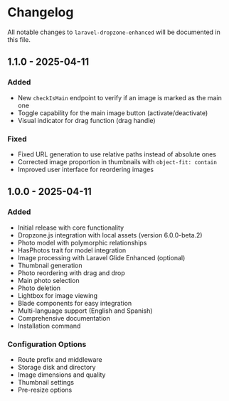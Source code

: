 # Changelog

All notable changes to `laravel-dropzone-enhanced` will be documented in this file.

## 1.1.0 - 2025-04-11

### Added
- New `checkIsMain` endpoint to verify if an image is marked as the main one
- Toggle capability for the main image button (activate/deactivate)
- Visual indicator for drag function (drag handle)

### Fixed
- Fixed URL generation to use relative paths instead of absolute ones
- Corrected image proportion in thumbnails with `object-fit: contain`
- Improved user interface for reordering images

## 1.0.0 - 2025-04-11

### Added
- Initial release with core functionality
- Dropzone.js integration with local assets (version 6.0.0-beta.2)
- Photo model with polymorphic relationships
- HasPhotos trait for model integration
- Image processing with Laravel Glide Enhanced (optional)
- Thumbnail generation
- Photo reordering with drag and drop
- Main photo selection
- Photo deletion
- Lightbox for image viewing
- Blade components for easy integration
- Multi-language support (English and Spanish)
- Comprehensive documentation
- Installation command

### Configuration Options
- Route prefix and middleware
- Storage disk and directory
- Image dimensions and quality
- Thumbnail settings
- Pre-resize options
